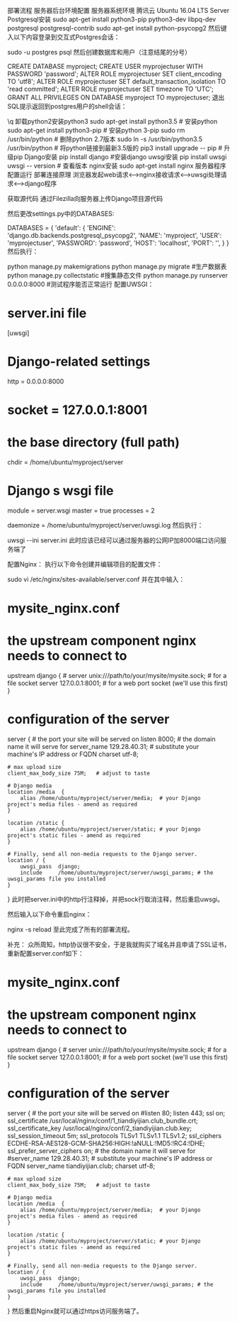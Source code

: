 部署流程
服务器后台环境配置
服务器系统环境
腾讯云 Ubuntu 16.04 LTS Server
Postgresql安装
sudo apt-get install python3-pip python3-dev libpq-dev postgresql postgresql-contrib
sudo apt-get install python-psycopg2
然后键入以下内容登录到交互式Postgres会话：

sudo -u postgres psql
然后创建数据库和用户（注意结尾的分号）

CREATE DATABASE myproject;
CREATE USER myprojectuser WITH PASSWORD 'password';
ALTER ROLE myprojectuser SET client_encoding TO 'utf8';
ALTER ROLE myprojectuser SET default_transaction_isolation TO 'read committed';
ALTER ROLE myprojectuser SET timezone TO 'UTC';
GRANT ALL PRIVILEGES ON DATABASE myproject TO myprojectuser;
退出SQL提示返回到postgres用户的shell会话：

\q
卸载python2安装python3
sudo apt-get install python3.5 # 安装python
sudo apt-get install python3-pip # 安装python 3-pip
sudo rm /usr/bin/python # 删除python 2.7版本
sudo ln -s /usr/bin/python3.5 /usr/bin/python  # 将python链接到最新3.5版的
pip3 install upgrade -- pip # 升级pip
Django安装
pip install django #安装django
uwsgi安装
pip install uwsgi
uwsgi -- version # 查看版本
nginx安装
sudo apt-get install nginx
服务器程序配置运行
部署连接原理
浏览器发起web请求<——>nginx接收请求<——>uwsgi处理请求<—–>django程序

获取源代码
通过Filezilla向服务器上传Django项目源代码

然后更改settings.py中的DATABASES:

DATABASES = {
    'default': {
        'ENGINE': 'django.db.backends.postgresql_psycopg2',
        'NAME': 'myproject',
        'USER': 'myprojectuser',
        'PASSWORD': 'password',
        'HOST': 'localhost',
        'PORT': '',
    }
}
然后执行：

python manage.py makemigrations
python manage.py migrate #生产数据表
python manage.py collectstatic #搜集静态文件
python manage.py runserver 0.0.0.0:8000 #测试程序能否正常运行
配置UWSGI：
# server.ini file
[uwsgi]
# Django-related settings
http = 0.0.0.0:8000
# socket = 127.0.0.1:8001
# the base directory (full path)
chdir           = /home/ubuntu/myproject/server
# Django s wsgi file
module          = server.wsgi
master          = true
processes       = 2

daemonize = /home/ubuntu/myproject/server/uwsgi.log
然后执行：

uwsgi --ini server.ini
此时应该已经可以通过服务器的公网IP加8000端口访问服务端了

配置Nginx：
执行以下命令创建并编辑项目的配置文件：

sudo vi /etc/nginx/sites-available/server.conf
并在其中输入：

# mysite_nginx.conf

# the upstream component nginx needs to connect to
upstream django {
    # server unix:///path/to/your/mysite/mysite.sock; # for a file socket
    server 127.0.0.1:8001; # for a web port socket (we'll use this first)
}

# configuration of the server
server {
    # the port your site will be served on
    listen      8000;
    # the domain name it will serve for
    server_name 129.28.40.31; # substitute your machine's IP address or FQDN
    charset     utf-8;

    # max upload size
    client_max_body_size 75M;   # adjust to taste

    # Django media
    location /media  {
        alias /home/ubuntu/myproject/server/media;  # your Django project's media files - amend as required
    }

    location /static {
        alias /home/ubuntu/myproject/server/static; # your Django project's static files - amend as required
    }

    # Finally, send all non-media requests to the Django server.
    location / {
        uwsgi_pass  django;
        include     /home/ubuntu/myproject/server/uwsgi_params; # the uwsgi_params file you installed
    }
}
此时把server.ini中的http行注释掉，并把sock行取消注释，然后重启uwsgi。

然后输入以下命令重启nginx：

nginx -s reload
至此完成了所有的部署流程。

补充：
众所周知，http协议很不安全，于是我就购买了域名并且申请了SSL证书，重新配置server.conf如下：

# mysite_nginx.conf

# the upstream component nginx needs to connect to
upstream django {
    # server unix:///path/to/your/mysite/mysite.sock; # for a file socket
    server 127.0.0.1:8001; # for a web port socket (we'll use this first)
}

# configuration of the server
server {
    # the port your site will be served on
    #listen      80;
    listen      443;
    ssl on;
    ssl_certificate /usr/local/nginx/conf/1_tiandiyijian.club_bundle.crt;
    ssl_certificate_key /usr/local/nginx/conf/2_tiandiyijian.club.key;
    ssl_session_timeout 5m;
    ssl_protocols TLSv1 TLSv1.1 TLSv1.2;
    ssl_ciphers ECDHE-RSA-AES128-GCM-SHA256:HIGH:!aNULL:!MD5:!RC4:!DHE;
    ssl_prefer_server_ciphers on;
    # the domain name it will serve for
    #server_name 129.28.40.31; # substitute your machine's IP address or FQDN
    server_name tiandiyijian.club;
    charset     utf-8;

    # max upload size
    client_max_body_size 75M;   # adjust to taste

    # Django media
    location /media  {
        alias /home/ubuntu/myproject/server/media;  # your Django project's media files - amend as required
    }

    location /static {
        alias /home/ubuntu/myproject/server/static; # your Django project's static files - amend as required
    }

    # Finally, send all non-media requests to the Django server.
    location / {
        uwsgi_pass  django;
        include     /home/ubuntu/myproject/server/uwsgi_params; # the uwsgi_params file you installed
    }
}
然后重启Nginx就可以通过https访问服务端了。
